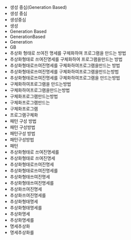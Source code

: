 - 생성 중심(Generation Based)
- 생성 중심
- 생성중심
- 생성
- Generation Based
- GenerationBased
- Generation
- GB
- 추상화 형태로 쓰여진 명세를 구체화하여 프로그램을 만드는 방법
- 추상화형태로 쓰여진명세를 구체화하여 프로그램을만드는 방법
- 추상화형태로쓰여진명세를 구체화하여프로그램을만드는 방법
- 추상화형태로쓰여진명세를 구체화하여프로그램을만드는방법
- 추상화형태로쓰여진명세를 구체화하여프로그램을 만드는방법
- 구체화하여프로그램을 만드는방법
- 구체화하여프로그램을만드는방법
- 구체화프로그램만드는방법
- 구체화프로그램만드는
- 구체화프로그램
- 프로그램구체화
- 패턴 구성 방법
- 패턴 구성방법
- 패턴구성 방법
- 패턴구성방법
- 패턴
- 추상화형태로 쓰여진명세를
- 추상화형태로 쓰여진명세
- 추상화형태로쓰여진명세
- 추상화형태로쓰여진명세를
- 추상화형태쓰여진명세
- 추상화형태쓰여진명세를
- 추상화쓰여진명세
- 추상화쓰여진명세를
- 추상화형태명세
- 추상화형태명세를
- 추상화명세
- 추상화명세를
- 명세추상화
- 명세추상화를